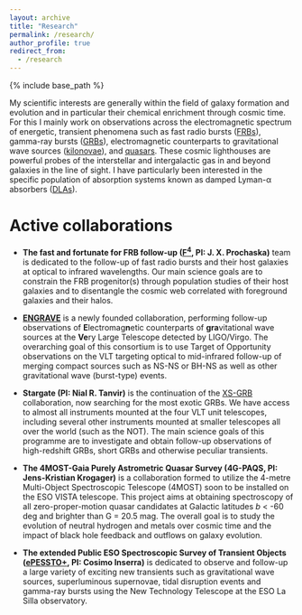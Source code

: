 ```yaml
---
layout: archive
title: "Research"
permalink: /research/
author_profile: true
redirect_from:
  - /research
---
```


{% include base_path %}

My scientific interests are generally within the field of galaxy formation and
evolution and in particular their chemical enrichment through cosmic time. For
this I mainly work on observations across the electromagnetic spectrum of
energetic, transient phenomena such as fast radio bursts ([FRBs](frbs.md)),
gamma-ray bursts ([GRBs](grbs.md)), electromagnetic counterparts to
gravitational wave sources ([kilonovae](kilonovae.md)), and
[quasars](quasars.md).
These cosmic lighthouses are powerful probes of the interstellar and
intergalactic gas in and beyond galaxies in the line of sight. I have
particularly been interested in the specific population of absorption systems
known as damped Lyman-α absorbers ([DLAs](dlas.md)).


Active collaborations
======
* **The fast and fortunate for FRB follow-up
([F<sup>4</sup>](https://sites.google.com/ucolick.org/f-4), PI: J. X. Prochaska)** 
team is dedicated to the follow-up of fast radio bursts and their host galaxies
at optical to infrared wavelengths. Our main science goals are to constrain the
FRB progenitor(s) through population studies of their host galaxies and to
disentangle the cosmic web correlated with foreground galaxies and their halos.

* **[ENGRAVE](http://www.engrave-eso.org)** is a newly founded collaboration,
performing follow-up observations of **E**lectromag**n**etic counterparts of
**gra**vitational wave sources at the **Ve**ry Large Telescope detected by
LIGO/Virgo. The overarching goal of this consortium is to use Target of
Opportunity observations on the VLT targeting optical to mid-infrared follow-up
of merging compact sources such as NS-NS or BH-NS as well as other
gravitational wave (burst-type) events. 

* **Stargate (PI: Nial R. Tanvir)** is the continuation of the [XS-GRB](https://ui.adsabs.harvard.edu/abs/2019A%26A...623A..92S/abstract)
collaboration, now searching for the most exotic GRBs. We have access to
almost all instruments mounted at the four VLT unit telescopes, including
several other instruments mounted at smaller telescopes all over the world
(such as the NOT). The main science goals of this programme are to investigate
and obtain follow-up observations of high-redshift GRBs, short GRBs and
otherwise peculiar transients.

* **The 4MOST-Gaia Purely Astrometric Quasar Survey (4G-PAQS, PI: Jens-Kristian Krogager)**
is a collaboration formed to utilize the 4-metre Multi-Object Spectroscopic
Telescope (4MOST) soon to be installed on the ESO VISTA telescope. This project
aims at obtaining spectroscopy of all zero-proper-motion quasar candidates at
Galactic latitudes *b* < -60 deg and brighter than G = 20.5 mag. The overall
goal is to study the evolution of neutral hydrogen and metals over cosmic time
and the impact of black hole feedback and outflows on galaxy evolution. 

* **The extended Public ESO Spectroscopic Survey of Transient Objects ([ePESSTO+](http://www.pessto.org), PI: Cosimo Inserra)** 
is dedicated to observe and follow-up a large variety of exciting new
transients such as gravitational wave sources, superluminous supernovae, tidal
disruption events and gamma-ray bursts using the New Technology Telescope at
the ESO La Silla observatory.
